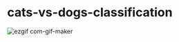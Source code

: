# cats-vs-dogs-classification




![ezgif com-gif-maker](https://user-images.githubusercontent.com/46963154/105631934-e5d49c00-5e76-11eb-8d98-1e7d35e8f9cc.gif)

